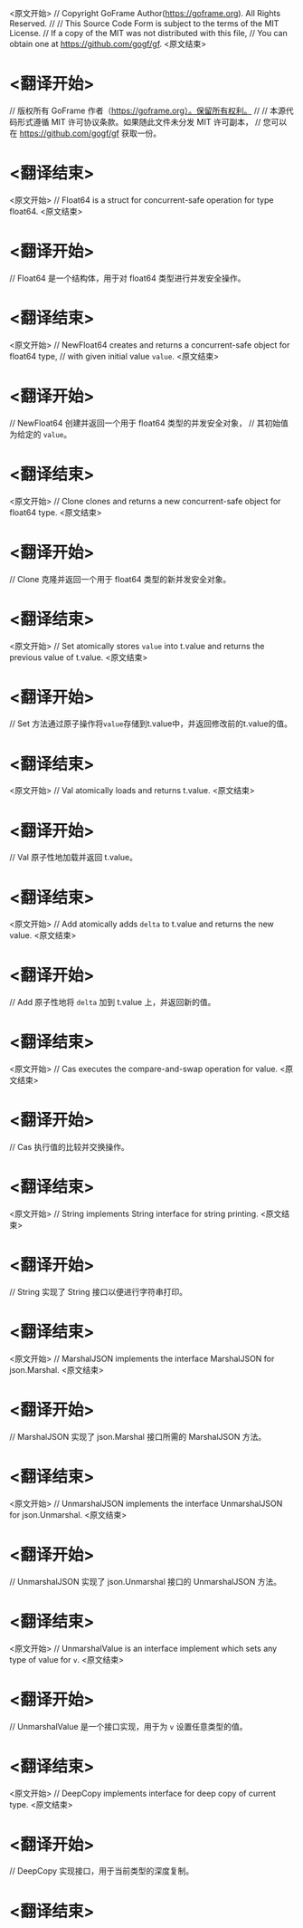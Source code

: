 
<原文开始>
// Copyright GoFrame Author(https://goframe.org). All Rights Reserved.
//
// This Source Code Form is subject to the terms of the MIT License.
// If a copy of the MIT was not distributed with this file,
// You can obtain one at https://github.com/gogf/gf.
<原文结束>

# <翻译开始>
// 版权所有 GoFrame 作者（https://goframe.org）。保留所有权利。
//
// 本源代码形式遵循 MIT 许可协议条款。如果随此文件未分发 MIT 许可副本，
// 您可以在 https://github.com/gogf/gf 获取一份。
# <翻译结束>


<原文开始>
// Float64 is a struct for concurrent-safe operation for type float64.
<原文结束>

# <翻译开始>
// Float64 是一个结构体，用于对 float64 类型进行并发安全操作。
# <翻译结束>


<原文开始>
// NewFloat64 creates and returns a concurrent-safe object for float64 type,
// with given initial value `value`.
<原文结束>

# <翻译开始>
// NewFloat64 创建并返回一个用于 float64 类型的并发安全对象，
// 其初始值为给定的 `value`。
# <翻译结束>


<原文开始>
// Clone clones and returns a new concurrent-safe object for float64 type.
<原文结束>

# <翻译开始>
// Clone 克隆并返回一个用于 float64 类型的新并发安全对象。
# <翻译结束>


<原文开始>
// Set atomically stores `value` into t.value and returns the previous value of t.value.
<原文结束>

# <翻译开始>
// Set 方法通过原子操作将`value`存储到t.value中，并返回修改前的t.value的值。
# <翻译结束>


<原文开始>
// Val atomically loads and returns t.value.
<原文结束>

# <翻译开始>
// Val 原子性地加载并返回 t.value。
# <翻译结束>


<原文开始>
// Add atomically adds `delta` to t.value and returns the new value.
<原文结束>

# <翻译开始>
// Add 原子性地将 `delta` 加到 t.value 上，并返回新的值。
# <翻译结束>


<原文开始>
// Cas executes the compare-and-swap operation for value.
<原文结束>

# <翻译开始>
// Cas 执行值的比较并交换操作。
# <翻译结束>


<原文开始>
// String implements String interface for string printing.
<原文结束>

# <翻译开始>
// String 实现了 String 接口以便进行字符串打印。
# <翻译结束>


<原文开始>
// MarshalJSON implements the interface MarshalJSON for json.Marshal.
<原文结束>

# <翻译开始>
// MarshalJSON 实现了 json.Marshal 接口所需的 MarshalJSON 方法。
# <翻译结束>


<原文开始>
// UnmarshalJSON implements the interface UnmarshalJSON for json.Unmarshal.
<原文结束>

# <翻译开始>
// UnmarshalJSON 实现了 json.Unmarshal 接口的 UnmarshalJSON 方法。
# <翻译结束>


<原文开始>
// UnmarshalValue is an interface implement which sets any type of value for `v`.
<原文结束>

# <翻译开始>
// UnmarshalValue 是一个接口实现，用于为 `v` 设置任意类型的值。
# <翻译结束>


<原文开始>
// DeepCopy implements interface for deep copy of current type.
<原文结束>

# <翻译开始>
// DeepCopy 实现接口，用于当前类型的深度复制。
# <翻译结束>

